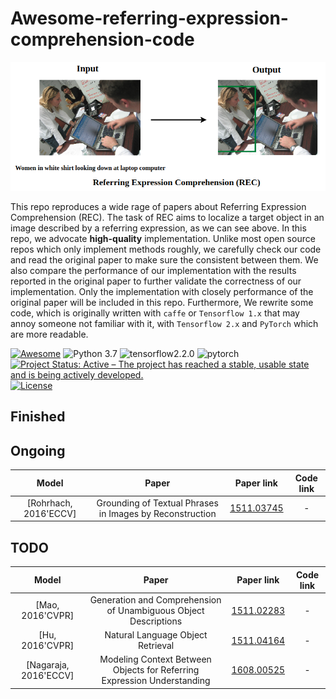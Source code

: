 # Awesome-referring-expression-comprehension-code

![REC](./REC.png)

This repo reproduces a wide rage of papers about Referring Expression Comprehension (REC). The task of REC aims to localize a target object in an image described by a referring expression, as we can see above. In this repo, we advocate **high-quality** implementation. Unlike most open source repos which only implement methods roughly, we carefully check our code and read the original paper to make sure the consistent between them. We also compare the performance of our implementation with the results reported in the original paper to further validate the correctness of our implementation. Only the implementation with closely performance of the original paper will be included in this repo. Furthermore, We rewrite some code, which is originally written with `caffe` or `Tensorflow 1.x` that may annoy someone not familiar with it, with `Tensorflow 2.x` and `PyTorch` which are more readable.

[![Awesome](https://cdn.rawgit.com/sindresorhus/awesome/d7305f38d29fed78fa85652e3a63e154dd8e8829/media/badge.svg)](https://github.com/sindresorhus/awesome) ![Python 3.7](https://img.shields.io/badge/python-3.7-green.svg) ![tensorflow2.2.0](https://img.shields.io/badge/tensorflow-2.2.0-orange) ![pytorch](https://img.shields.io/badge/pytorch-1.5.0-blue) [![Project Status: Active – The project has reached a stable, usable state and is being actively developed.](http://www.repostatus.org/badges/latest/active.svg)](http://www.repostatus.org/#active) [![License](http://img.shields.io/badge/license-MIT-brightgreen.svg?style=flat)](LICENSE.md)

## Finished

## Ongoing
 **Model** | **Paper** | **Paper link** | **Code link** 
|:-:|:-:|:-:|:-:|
| [Rohrhach, 2016'ECCV] |Grounding of Textual Phrases in Images by Reconstruction | [1511.03745](https://arxiv.org/abs/1511.03745)| - |  

## TODO

 **Model** | **Paper** | **Paper link** | **Code link** 
|:-:|:-:|:-:|:-:|
| [Mao, 2016'CVPR] |Generation and Comprehension of Unambiguous Object Descriptions| [1511.02283](https://arxiv.org/abs/1511.02283)| - |
| [Hu, 2016'CVPR] | Natural Language Object Retrieval | [1511.04164](https://arxiv.org/abs/1511.04164)| - |
| [Nagaraja, 2016'ECCV] | Modeling Context Between Objects for Referring Expression Understanding | [1608.00525](https://arxiv.org/abs/1608.00525)| - |